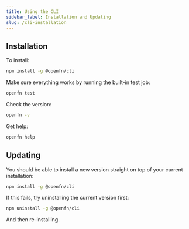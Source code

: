 ```yaml
---
title: Using the CLI
sidebar_label: Installation and Updating
slug: /cli-installation
---
```


## **Installation**

To install:

```bash
npm install -g @openfn/cli
```

Make sure everything works by running the built-in test job:

```bash
openfn test
```

Check the version:

```bash
openfn -v
```

Get help:

```bash
openfn help
```

## **Updating**

You should be able to install a new version straight on top of your current
installation:

```bash
npm install -g @openfn/cli
```

If this fails, try uninstalling the current version first:

```bash
npm uninstall -g @openfn/cli
```

And then re-installing.
